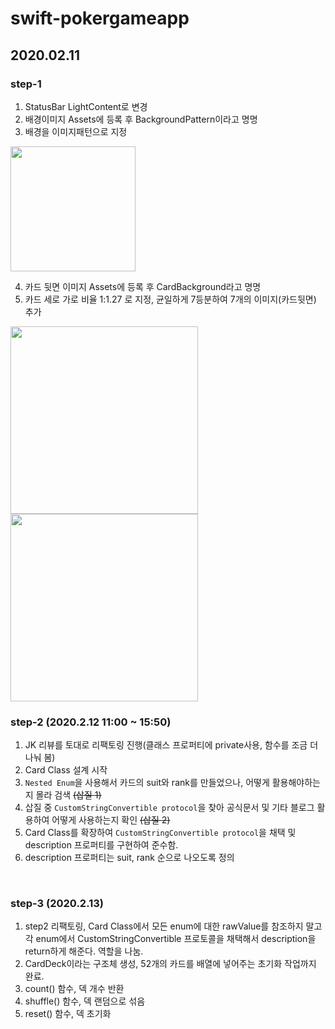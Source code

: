 # swift-pokergameapp

## 2020.02.11
### step-1
1. StatusBar LightContent로 변경
2. 배경이미지 Assets에 등록 후 BackgroundPattern이라고 명명
3. 배경을 이미지패턴으로 지정   
<img width="200" src="https://user-images.githubusercontent.com/49548908/74218125-c0459580-4cec-11ea-9cf9-00422815ef5c.png">

4. 카드 뒷면 이미지 Assets에 등록 후 CardBackground라고 명명
5. 카드 세로 가로 비율 1:1.27 로 지정, 균일하게 7등분하여 7개의 이미지(카드뒷면) 추가   
<img width="300" src="https://user-images.githubusercontent.com/49548908/74219057-0c91d500-4cef-11ea-884a-f1eb0f63c07e.png">
<img width="300" src="https://user-images.githubusercontent.com/49548908/74219027-f08e3380-4cee-11ea-8247-f5d7e73fe3c1.png">

<br>

### step-2 (2020.2.12 11:00 ~ 15:50)
1. JK 리뷰를 토대로 리팩토링 진행(클래스 프로퍼티에 private사용, 함수를 조금 더 나눠 봄)
2. Card Class 설계 시작
3. ```Nested Enum```을 사용해서 카드의 suit와 rank를 만들었으나, 어떻게 활용해야하는지 몰라 검색 ~~(삽질 1)~~
4. 삽질 중 ```CustomStringConvertible protocol```을 찾아 공식문서 및 기타 블로그 활용하여 어떻게 사용하는지 확인 ~~(삽질 2)~~
5. Card Class를 확장하여 ```CustomStringConvertible protocol```을 채택 및 description 프로퍼티를 구현하여 준수함.
6. description 프로퍼티는 suit, rank 순으로 나오도록 정의

<br>

### step-3 (2020.2.13)
1. step2 리팩토링, Card Class에서 모든 enum에 대한 rawValue를 참조하지 말고 각 enum에서 CustomStringConvertible 프로토콜을 채택해서 description을 return하게 해준다.
역할을 나눔.
2. CardDeck이라는 구조체 생성, 52개의 카드를 배열에 넣어주는 초기화 작업까지 완료.
3. count() 함수, 덱 개수 반환
4. shuffle() 함수, 덱 랜덤으로 섞음
5. reset() 함수, 덱 초기화 
